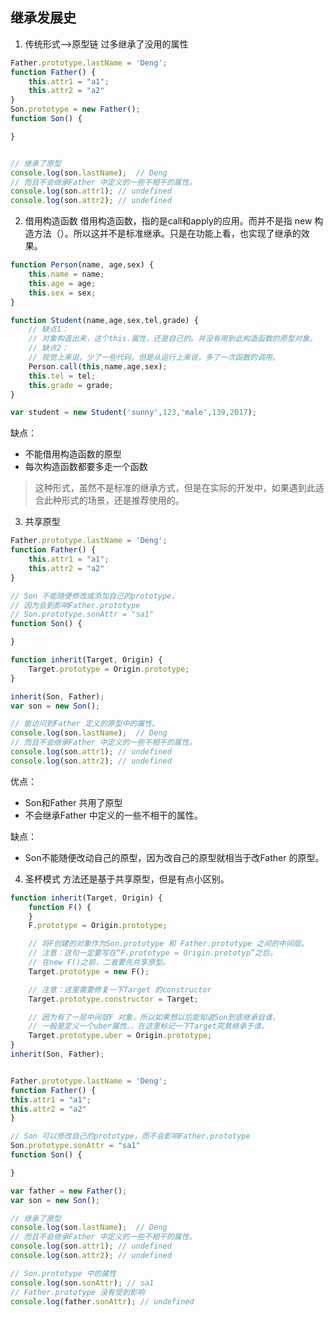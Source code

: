 ## 继承发展史
1. 传统形式-->原型链
过多继承了没用的属性

```javascript
Father.prototype.lastName = 'Deng';
function Father() {
    this.attr1 = "a1";
    this.attr2 = "a2"
}
Son.prototype = new Father();
function Son() {

}


// 继承了原型
console.log(son.lastName);  // Deng
// 而且不会继承Father 中定义的一些不相干的属性。
console.log(son.attr1); // undefined
console.log(son.attr2); // undefined
```

2. 借用构造函数
借用构造函数，指的是call和apply的应用。而并不是指 new 构造方法（）。所以这并不是标准继承。只是在功能上看，也实现了继承的效果。
```javascript
function Person(name, age,sex) {
    this.name = name;
    this.age = age;
    this.sex = sex;
}

function Student(name,age,sex,tel,grade) {
    // 缺点1：
    // 对象构造出来，这个this.属性，还是自己的。并没有用到此构造函数的原型对象。
    // 缺点2：
    // 视觉上来说，少了一些代码，但是从运行上来说，多了一次函数的调用。
    Person.call(this,name,age,sex);
    this.tel = tel;
    this.grade = grade;
}

var student = new Student('sunny',123,'male',139,2017);
```
缺点：
- 不能借用构造函数的原型
- 每次构造函数都要多走一个函数

> 这种形式，虽然不是标准的继承方式，但是在实际的开发中，如果遇到此适合此种形式的场景，还是推荐使用的。

3. 共享原型
```javascript
Father.prototype.lastName = 'Deng';
function Father() {
    this.attr1 = "a1";
    this.attr2 = "a2"
}

// Son 不能随便修改或添加自己的prototype，
// 因为会到影响Father.prototype
// Son.prototype.sonAttr = "sa1"
function Son() {

}

function inherit(Target, Origin) {
    Target.prototype = Origin.prototype;
}

inherit(Son, Father);
var son = new Son();

// 能访问到Father 定义的原型中的属性。
console.log(son.lastName);  // Deng
// 而且不会继承Father 中定义的一些不相干的属性。
console.log(son.attr1); // undefined
console.log(son.attr2); // undefined
```
优点：
- Son和Father 共用了原型
- 不会继承Father 中定义的一些不相干的属性。

缺点：
- Son不能随便改动自己的原型，因为改自己的原型就相当于改Father 的原型。

4. 圣杯模式
方法还是基于共享原型，但是有点小区别。
```javascript
function inherit(Target, Origin) {
    function F() {
    }
    F.prototype = Origin.prototype;

    // 将F创建的对象作为Son.prototype 和 Father.prototype 之间的中间层。
    // 注意：这句一定要写在“F.prototype = Origin.prototyp”之后，
    // 在new F()之前，二者要先共享原型。
    Target.prototype = new F(); 

    // 注意：这里需要修复一下Target 的constructor
    Target.prototype.constructor = Target;

    // 因为有了一层中间层F 对象，所以如果想以后能知道Son到底继承自谁，
    // 一般是定义一个uber属性。，在这里标记一下Target究竟继承于谁。
    Target.prototype.uber = Origin.prototype;
}
inherit(Son, Father);


Father.prototype.lastName = 'Deng';
function Father() {
this.attr1 = "a1";
this.attr2 = "a2"
}

// Son 可以修改自己的prototype，而不会影响Father.prototype
Son.prototype.sonAttr = "sa1"
function Son() {

}

var father = new Father();
var son = new Son();

// 继承了原型
console.log(son.lastName);  // Deng
// 而且不会继承Father 中定义的一些不相干的属性。
console.log(son.attr1); // undefined
console.log(son.attr2); // undefined

// Son.prototype 中的属性
console.log(son.sonAttr); // sa1
// Father.prototype 没有受到影响
console.log(father.sonAttr); // undefined
```